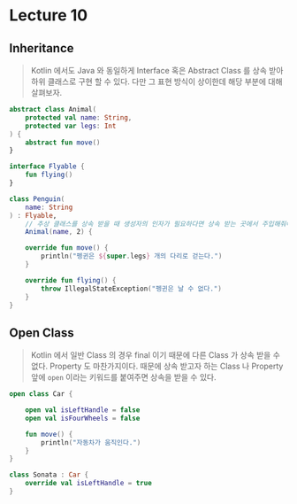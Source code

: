 # Lecture 10

## Inheritance

> Kotlin 에서도 Java 와 동일하게 Interface 혹은 Abstract Class 를 상속 받아 하위 클래스로 구현 할 수 있다.
> 다만 그 표현 방식이 상이한데 해당 부분에 대해 살펴보자.

```kotlin
abstract class Animal(
    protected val name: String,
    protected var legs: Int
) {
    abstract fun move()
}

interface Flyable {
    fun flying()
}

class Penguin(
    name: String
) : Flyable,
    // 추상 클래스를 상속 받을 때 생성자의 인자가 필요하다면 상속 받는 곳에서 주입해줘야 한다.
    Animal(name, 2) {

    override fun move() {
        println("펭귄은 ${super.legs} 개의 다리로 걷는다.")
    }

    override fun flying() {
        throw IllegalStateException("펭귄은 날 수 없다.")
    }
}
```

## Open Class

> Kotlin 에서 일반 Class 의 경우 final 이기 때문에 다른 Class 가 상속 받을 수 없다.
> Property 도 마찬가지이다. 때문에 상속 받고자 하는 Class 나 Property 앞에 `open`
> 이라는 키워드를 붙여주면 상속을 받을 수 있다.

```kotlin
open class Car {

    open val isLeftHandle = false
    open val isFourWheels = false

    fun move() {
        println("자동차가 움직인다.")
    }
}

class Sonata : Car {
    override val isLeftHandle = true
}
```